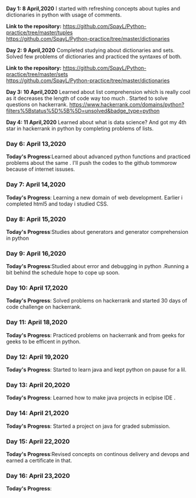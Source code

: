 **Day 1: 8 April,2020**
I started with refreshing concepts about tuples and dictionaries in python with usage of comments.

**Link to the repository:**
https://github.com/SpayL/Python-practice/tree/master/tuples    
https://github.com/SpayL/Python-practice/tree/master/dictionaries

**Day 2: 9 April,2020**
Completed studying about dictionaries and sets. Solved few problems of dictionaries and practiced the syntaxes of both.

**Link to the repository:**
https://github.com/SpayL/Python-practice/tree/master/sets  
https://github.com/SpayL/Python-practice/tree/master/dictionaries

**Day 3: 10 April,2020**
Learned about list comprehension which is really cool as it decreases the length of code way too much . Started to solve questions on hackerrank.
https://www.hackerrank.com/domains/python?filters%5Bstatus%5D%5B%5D=unsolved&badge_type=python

**Day 4: 11 April,2020**
Learned about what is data science? And got my 4th star in hackerrank in python by completing problems of lists. 

### Day 6: April 13,2020

**Today's Progress**:Learned about advanced python functions and practiced problems about the same . I'll push the codes to the github tommorow because of internet issuses.

### Day 7: April 14,2020

**Today's Progress**: Learning a new domain of web development. Earlier i completed html5 and today i studied CSS. 

### Day 8: April 15,2020

**Today's Progress**:Studies about generators and generator comprehension in python

### Day 9: April 16,2020

**Today's Progress**:Studied about error and debugging in python .Running a bit behind the schedule hope to cope up soon.

### Day 10: April 17,2020

**Today's Progress**: Solved problems on hackerrank and started 30 days of code challenge on hackerrank.

### Day 11: April 18,2020

**Today's Progress**: Practiced problems on hackerrank and from geeks for geeks to be efficent in python.

### Day 12: April 19,2020

**Today's Progress**: Started to learn java and kept python on pause for a lil.

### Day 13: April 20,2020

**Today's Progress**: Learned how to make java projects in eclpise IDE .

### Day 14: April 21,2020

**Today's Progress**: Started a project on java for graded submission.

### Day 15: April 22,2020

**Today's Progress**:Revised concepts on continous delivery  and devops and earned a certificate in that.

### Day 16: April 23,2020

**Today's Progress**:











